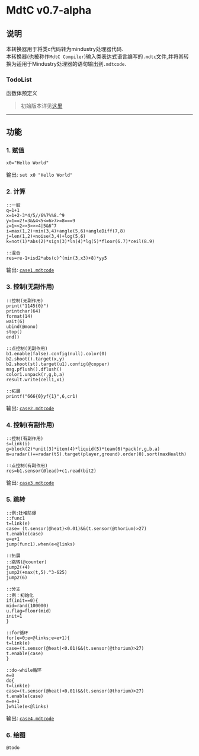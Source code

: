 # MdtC v0.7-alpha

## 说明

本转换器用于将类c代码转为mindustry处理器代码.  
本转换器(也被称作`MdtC Compiler`)输入类表达式语言编写的`.mdtc`文件,并将其转换为适用于Mindustry处理器的语句输出到`.mdtcode`.

### TodoList
函数体预定义
> 初始版本详见[这里](./readme_original.txt)

---

## 功能
### 1. 赋值
```githubexpressionlanguage
x0="Hello World"
```

输出: `set x0 "Hello World"`


### 2. 计算
```githubexpressionlanguage
::一般
q=1+1
x=1+2-3*4/5//6%7%%8.^9
y=1==2!=3&&4<5<=6>7>=8===9
z=1<<2>>3>>>4|5&6^7
i=max(1,2)+min(3,4)+angle(5,6)+angleDiff(7,8)
j=len(1,2)+noise(3,4)+log(5,6)
k=not(1)*abs(2)*sign(3)*ln(4)*lg(5)*floor(6.7)*ceil(8.9)

::混合
res=re-1+isd2*abs(c)^(min(3,x3)+8)*yy5
```
输出: [`case1.mdtcode`](./sample_cases/case1.mdtcode)


### 3. 控制(无副作用)
```githubexpressionlanguage
::控制(无副作用)
print("1145{0}")
printchar(64)
format(14)
wait(6)
ubind(@mono)
stop()
end()

::点控制(无副作用)
b1.enable(false).config(null).color(0)
b2.shoot().target(x,y)
b2.shoot(st).target(u1).config(@copper)
msg.pflush().dflush()
color1.unpack(r,g,b,a)
result.write(cell1,x1)
```
```githubexpressionlanguage
::拓展
printf("666{0}yf{1}",6,cr1)
```
输出: [`case2.mdtcode`](./sample_cases/case2.mdtcode)


### 4. 控制(有副作用)
```githubexpressionlanguage
::控制(有副作用)
s=link(i)
g=block(2)*unit(3)*item(4)*liquid(5)*team(6)*pack(r,g,b,a)
m=uradar()==radar(t5).target(player,ground).order(0).sort(maxHealth)

::点控制(有副作用)
res=b1.sensor(@lead)+c1.read(bit2)
```
输出: [`case3.mdtcode`](./sample_cases/case3.mdtcode)


### 5. 跳转
```githubexpressionlanguage
::例:钍堆防爆
::func1
t=link(e)
case= (t.sensor(@heat)<0.01)&&(t.sensor(@thorium)>27)
t.enable(case)
e=e+1
jump(func1).when(e<@links)
```
```githubexpressionlanguage
::拓展
::跳转(@counter)
jump2(+4)
jump2(+max(t,5).^3-625)
jump2(6)

::分支
::例：初始化
if(init==0){
mid=rand(100000)
u.flag=floor(mid)
init=1
}

::for循环
for(e=0;e<@links;e=e+1){
t=link(e)
case=(t.sensor(@heat)<0.01)&&(t.sensor(@thorium)>27)
t.enable(case)
}

::do-while循环
e=0
do{
t=link(e)
case=(t.sensor(@heat)<0.01)&&(t.sensor(@thorium)>27)
t.enable(case)
e=e+1
}while(e<@links)
```
输出: [`case4.mdtcode`](./sample_cases/case4.mdtcode)


### 6. 绘图
`@todo`